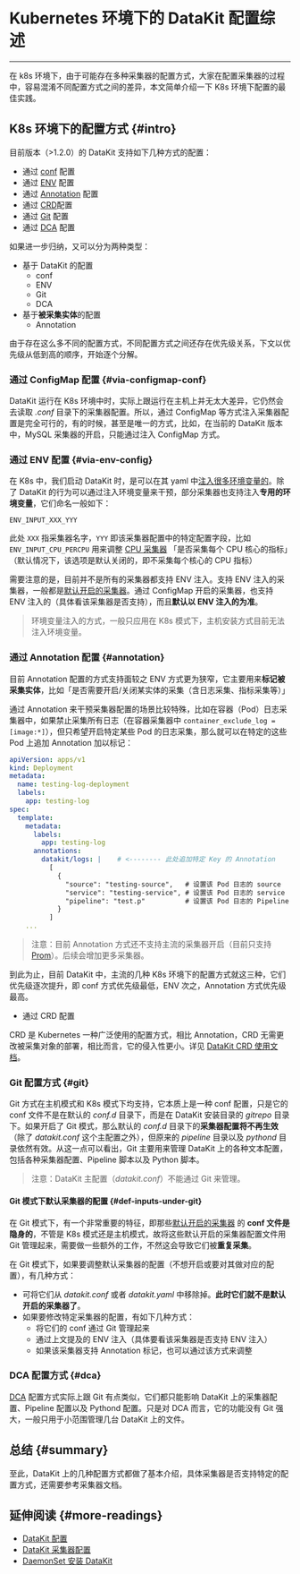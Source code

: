 # Kubernetes 环境下的 DataKit 配置综述
---

在 k8s 环境下，由于可能存在多种采集器的配置方式，大家在配置采集器的过程中，容易混淆不同配置方式之间的差异，本文简单介绍一下 K8s 环境下配置的最佳实践。

## K8s 环境下的配置方式 {#intro}

目前版本（>1.2.0）的 DataKit 支持如下几种方式的配置：

- 通过 [conf](datakit-daemonset-deploy.md#configmap-setting)  配置
- 通过 [ENV](datakit-daemonset-deploy.md#using-k8-env) 配置
- 通过 [Annotation](../integrations/container-log.md#logging-with-annotation-or-label) 配置
- 通过 [CRD](../integrations/kubernetes-crd.md)配置
- 通过 [Git](datakit-conf.md#using-gitrepo) 配置
- 通过 [DCA](dca.md) 配置

如果进一步归纳，又可以分为两种类型：

- 基于 DataKit 的配置
    - conf
    - ENV
    - Git
    - DCA
- 基于**被采集实体**的配置
    - Annotation

由于存在这么多不同的配置方式，不同配置方式之间还存在优先级关系，下文以优先级从低到高的顺序，开始逐个分解。

### 通过 ConfigMap 配置 {#via-configmap-conf}

DataKit 运行在 K8s 环境中时，实际上跟运行在主机上并无太大差异，它仍然会去读取 *.conf* 目录下的采集器配置。所以，通过 ConfigMap 等方式注入采集器配置是完全可行的，有的时候，甚至是唯一的方式，比如，在当前的 DataKit 版本中，MySQL 采集器的开启，只能通过注入 ConfigMap 方式。

### 通过 ENV 配置 {#via-env-config}

在 K8s 中，我们启动 DataKit 时，是可以在其 yaml 中[注入很多环境变量的](datakit-daemonset-deploy.md#using-k8-env)。除了 DataKit 的行为可以通过注入环境变量来干预，部分采集器也支持注入**专用的环境变量**，它们命名一般如下：

```shell
ENV_INPUT_XXX_YYY
```

此处 `XXX` 指采集器名字，`YYY` 即该采集器配置中的特定配置字段，比如 `ENV_INPUT_CPU_PERCPU` 用来调整 [CPU 采集器](../integrations/cpu.md) 「是否采集每个 CPU 核心的指标」（默认情况下，该选项是默认关闭的，即不采集每个核心的 CPU 指标）

需要注意的是，目前并不是所有的采集器都支持 ENV 注入。支持 ENV 注入的采集器，一般都是[默认开启的采集器](datakit-input-conf.md#default-enabled-inputs)。通过 ConfigMap 开启的采集器，也支持 ENV 注入的（具体看该采集器是否支持），而且**默认以 ENV 注入的为准**。

> 环境变量注入的方式，一般只应用在 K8s 模式下，主机安装方式目前无法注入环境变量。

### 通过 Annotation 配置 {#annotation}

目前 Annotation 配置的方式支持面较之 ENV 方式更为狭窄，它主要用来**标记被采集实体**，比如「是否需要开启/关闭某实体的采集（含日志采集、指标采集等）」

通过 Annotation 来干预采集器配置的场景比较特殊，比如在容器（Pod）日志采集器中，如果禁止采集所有日志（在容器采集器中 `container_exclude_log = [image:*]`），但只希望开启特定某些 Pod 的日志采集，那么就可以在特定的这些 Pod 上追加 Annotation 加以标记：

```yaml
apiVersion: apps/v1
kind: Deployment
metadata:
  name: testing-log-deployment
  labels:
    app: testing-log
spec:
  template:
    metadata:
      labels:
        app: testing-log
      annotations:
        datakit/logs: |    # <-------- 此处追加特定 Key 的 Annotation
          [
            {
              "source": "testing-source",   # 设置该 Pod 日志的 source
              "service": "testing-service", # 设置该 Pod 日志的 service
              "pipeline": "test.p"          # 设置该 Pod 日志的 Pipeline
            }
          ]
    ...
```

> 注意：目前 Annotation 方式还不支持主流的采集器开启（目前只支持 [Prom](../integrations/prom.md)）。后续会增加更多采集器。

到此为止，目前 DataKit 中，主流的几种 K8s 环境下的配置方式就这三种，它们优先级逐次提升，即 conf 方式优先级最低，ENV 次之，Annotation 方式优先级最高。

- 通过 CRD 配置

CRD 是 Kubernetes 一种广泛使用的配置方式，相比 Annotation，CRD 无需更改被采集对象的部署，相比而言，它的侵入性更小。详见 [DataKit CRD 使用文档](../integrations/kubernetes-crd.md)。

### Git 配置方式 {#git}

Git 方式在主机模式和 K8s 模式下均支持，它本质上是一种 conf 配置，只是它的 conf 文件不是在默认的 *conf.d* 目录下，而是在 DataKit 安装目录的 *gitrepo* 目录下。如果开启了 Git 模式，那么默认的 *conf.d* 目录下的**采集器配置将不再生效**（除了 *datakit.conf* 这个主配置之外），但原来的 *pipeline* 目录以及 *pythond* 目录依然有效。从这一点可以看出，Git 主要用来管理 DataKit 上的各种文本配置，包括各种采集器配置、Pipeline 脚本以及 Python 脚本。

> 注意：DataKit 主配置（*datakit.conf*）不能通过 Git 来管理。

#### Git 模式下默认采集器的配置 {#def-inputs-under-git}

在 Git 模式下，有一个非常重要的特征，即那些[默认开启的采集器](datakit-input-conf.md#default-enabled-inputs) 的 **conf 文件是隐身的**，不管是 K8s 模式还是主机模式，故将这些默认开启的采集器配置文件用 Git 管理起来，需要做一些额外的工作，不然这会导致它们被**重复采集**。

在 Git 模式下，如果要调整默认采集器的配置（不想开启或要对其做对应的配置），有几种方式：

- 可将它们从 *datakit.conf* 或者 *datakit.yaml* 中移除掉。**此时它们就不是默认开启的采集器了**。
- 如果要修改特定采集器的配置，有如下几种方式：
    - 将它们的 conf 通过 Git 管理起来
    - 通过上文提及的 ENV 注入（具体要看该采集器是否支持 ENV 注入）
    - 如果该采集器支持 Annotation 标记，也可以通过该方式来调整

### DCA 配置方式 {#dca}

[DCA](dca.md) 配置方式实际上跟 Git 有点类似，它们都只能影响 DataKit 上的采集器配置、Pipeline 配置以及 Pythond 配置。只是对 DCA 而言，它的功能没有 Git 强大，一般只用于小范围管理几台 DataKit 上的文件。

## 总结 {#summary}

至此，DataKit 上的几种配置方式都做了基本介绍，具体采集器是否支持特定的配置方式，还需要参考采集器文档。

## 延伸阅读 {#more-readings}

- [DataKit 配置](datakit-conf.md)
- [DataKit 采集器配置](datakit-input-conf.md)
- [DaemonSet 安装 DataKit](datakit-daemonset-deploy.md)
